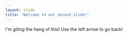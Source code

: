 ```yaml
---
layout: slide
title: "Welcome to our second slide!"
---
```

I'm *giting* the hang of this!
Use the left arrow to go back!
